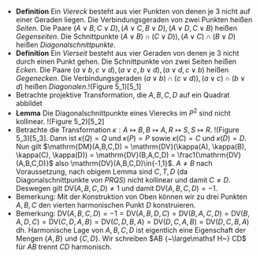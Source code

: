 - **Definition** Ein _Viereck_ besteht aus vier Punkten von denen je 3 nicht auf einer Geraden liegen. Die Verbindungsgeraden von zwei Punkten heißen _Seiten_. Die Paare $(A\lor B, C\lor D), (A\lor C, B\lor D),(A\lor D, C\lor B)$ heißen _Gegenseiten_. Die Schnittpunkte $(A\lor B)\cap (C\lor D)), (A\lor C)\cap (B\lor D)$ heißen _Diagonalschnittpunkte_. 
- **Definition** Ein _Vierseit_ besteht aus vier Geraden von denen je 3 nicht durch einen Punkt gehen. Die Schnittpunkte von zwei Seiten heißen _Ecken_. Die Paare $(a\lor b, c\lor d), (a\lor c, b\lor d),(a\lor d,c\lor b)$ heißen _Gegenecken_. Die Verbindungsgeraden $(a\lor b)\cap (c\lor d)), (a\lor c)\cap (b\lor d)$ heißen _Diagonalen_.!(Figure 5_1)[5_1]
- Betrachte projektive Transformation, die $A,B,C,D$ auf ein Quadrat abbildet
- **Lemma** Die Diagonalschnittpunkte eines Vierecks im $P^2$ sind nicht kollinear. !(Figure 5_2)[5_2]
- Betrachte die Transformation $\kappa: A\mapsto B, B\mapsto A, R\mapsto S, S\mapsto R$. !(Figure 5_3)[5_3]. Dann ist $\kappa(Q)= Q$ und $\kappa(P) = P$ sowie $\kappa(C)= C$ und $\kappa(D) = D$. Nun gilt $\mathrm{DM}(A,B,C,D) = \mathrm{DV}(\kappa(A), \kappa(B), \kappa(C), \kappa(D)) = \mathrm{DV}(B,A,C,D) = \frac1{\mathrm{DV}(A,B,C,D)}$ also \mathrm{DV}(A,B,C,D)\in\{-1,1\}$. $A\neq B$ nach Voraussetzung, nach obigem Lemma sind $C,T,D$ (da Diagonalschnittpunkte von $PRQS$) nicht kollinear und damit $C\neq D$. Deswegen gilt $\mathrm{DV}(A,B,C,D)\neq 1$ und damit $\mathrm{DV}(A,B,C,D) = -1$.
- Bemerkung: Mit der Konstruktion von Oben können wir zu drei Punkten $A,B,C$ den vierten harmonischen Punkt $D$ konstruieren.
- Bemerkung: $\mathrm{DV}(A,B,C,D) = -1 = \mathrm{DV}(A,B,D,C) = \mathrm{DV}(B,A,C,D) =\mathrm{DV} (B,A,D,C) = \mathrm{DV}(C,D, A,B) = \mathrm{DV}(C,D,B,A) = \mathrm{DV}(D,C,A,B) = \mathrm{DV}(D,C,B,A)$ dh. Harmonische Lage von $A,B,C,D$ ist eigentlich eine Eigenschaft der Mengen $\{A,B\}$ und $\{C,D\}$. Wir schreiben $AB {~\large\mathsf H~} CD$ für $AB$ trennt $CD$ harmonisch.  